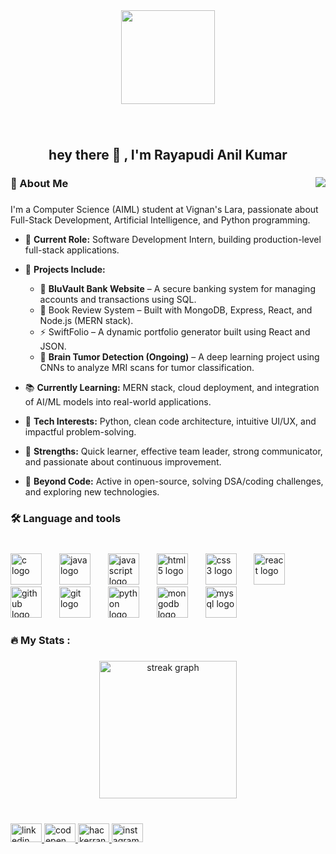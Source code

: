 <div align="center">
  <img height="150" src="https://media.giphy.com/media/M9gbBd9nbDrOTu1Mqx/giphy.gif"  />
</div>

###

<br clear="both">

<h2 align="center">hey there 👋 , I'm Rayapudi Anil Kumar</h2>

###

<img align="right" src="https://visitor-badge.laobi.icu/badge?page_id=RAK4307.RAK4307&left_color=blue&right_color=darkgray"  />

###

<h3 align="left">🚀 About Me</h3>

###

I'm a Computer Science (AIML) student at Vignan's Lara, passionate about Full-Stack Development, Artificial Intelligence, and Python programming.

- 🔭 **Current Role:** Software Development Intern, building production-level full-stack applications.

- 💼 **Projects Include:**
  
  - 🏦 **BluVault Bank Website** – A secure banking system for managing accounts and transactions using SQL.
  - 📖 Book Review System – Built with MongoDB, Express, React, and Node.js (MERN stack).
  - ⚡ SwiftFolio – A dynamic portfolio generator built using React and JSON.
  - 🧠 **Brain Tumor Detection (Ongoing)** – A deep learning project using CNNs to analyze MRI scans for tumor classification.

- 📚 **Currently Learning:** MERN stack, cloud deployment, and integration of AI/ML models into real-world applications.

- 🐍 **Tech Interests:** Python, clean code architecture, intuitive UI/UX, and impactful problem-solving.

- 🧠 **Strengths:** Quick learner, effective team leader, strong communicator, and passionate about continuous improvement.

- 🌱 **Beyond Code:** Active in open-source, solving DSA/coding challenges, and exploring new technologies.


###

<h3 align="left">🛠 Language and tools</h3>

###

<br clear="both">

<div align="left">
  <img src="https://cdn.jsdelivr.net/gh/devicons/devicon/icons/c/c-original.svg" height="50" alt="c logo"  />
  <img width="20" />
  <img src="https://cdn.jsdelivr.net/gh/devicons/devicon/icons/java/java-original.svg" height="50" alt="java logo"  />
  <img width="20" />
  <img src="https://cdn.jsdelivr.net/gh/devicons/devicon/icons/javascript/javascript-original.svg" height="50" alt="javascript logo"  />
  <img width="20" />
  <img src="https://cdn.jsdelivr.net/gh/devicons/devicon/icons/html5/html5-original.svg" height="50" alt="html5 logo"  />
  <img width="20" />
  <img src="https://cdn.jsdelivr.net/gh/devicons/devicon/icons/css3/css3-original.svg" height="50" alt="css3 logo"  />
  <img width="20" />
  <img src="https://cdn.jsdelivr.net/gh/devicons/devicon/icons/react/react-original.svg" height="50" alt="react logo"  />
  <img width="20" />
  <img src="https://skillicons.dev/icons?i=github" height="50" alt="github logo"  />
  <img width="20" />
  <img src="https://cdn.simpleicons.org/git/F05032" height="50" alt="git logo"  />
  <img width="20" />
  <img src="https://skillicons.dev/icons?i=py" height="50" alt="python logo"  />
  <img width="20" />
  <img src="https://cdn.jsdelivr.net/gh/devicons/devicon/icons/mongodb/mongodb-original.svg" height="50" alt="mongodb logo"  />
  <img width="20" />
  <img src="https://cdn.simpleicons.org/mysql/4479A1" height="50" alt="mysql logo"  />
</div>

###

<h3 align="left">🔥   My Stats :</h3>

###

<div align="center">
  <img src="https://streak-stats.demolab.com?user=RAK4307&locale=en&mode=daily&theme=dark&hide_border=false&border_radius=5&order=3" height="220" alt="streak graph"  />
</div>

###

<br clear="both">

<div align="left">
  <a href="https://www.linkedin.com/in/anil-kumar-rayapudi?" target="_blank">
    <img src="https://raw.githubusercontent.com/maurodesouza/profile-readme-generator/master/src/assets/icons/social/linkedin/default.svg" width="50" height="30" alt="linkedin logo"  />
  </a>
  <a href="https://codepen.io/Anil-kumar-R-R" target="_blank">
    <img src="https://raw.githubusercontent.com/maurodesouza/profile-readme-generator/master/src/assets/icons/social/codepen/default.svg" width="50" height="30" alt="codepen logo"  />
  </a>
  <a href="https://www.hackerrank.com/profile/kanil878689" target="_blank">
    <img src="https://raw.githubusercontent.com/maurodesouza/profile-readme-generator/master/src/assets/icons/social/hackerrank/default.svg" width="50" height="30" alt="hackerrank logo"  />
  </a>
  <a href="https://www.instagram.com/__mr.ak43__?igsh=MTEwbDNvNG93YTNwYg==" target="_blank">
    <img src="https://raw.githubusercontent.com/maurodesouza/profile-readme-generator/master/src/assets/icons/social/instagram/default.svg" width="50" height="30" alt="instagram logo"  />
  </a>
</div>

###
